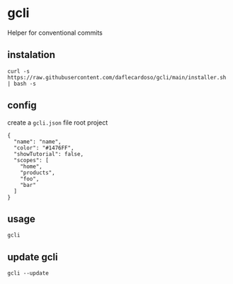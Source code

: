 # gcli
Helper for conventional commits

## instalation

```curl -s https://raw.githubusercontent.com/daflecardoso/gcli/main/installer.sh | bash -s```

## config

create a ```gcli.json``` file root project

```
{
  "name": "name",
  "color": "#1476FF",
  "showTutorial": false,
  "scopes": [
    "home",
    "products",
    "foo",
    "bar"
  ]
}
```

## usage

```gcli```

## update gcli

```gcli --update```

